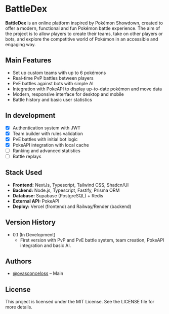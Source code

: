 # BattleDex

**BattleDex** is an online platform inspired by Pokémon Showdown, created to offer a modern, functional and fun Pokémon battle experience. The aim of the project is to allow players to create their teams, take on other players or bots, and explore the competitive world of Pokémon in an accessible and engaging way.

## Main Features

- Set up custom teams with up to 6 pokémons
- Real-time PvP battles between players
- PvE battles against bots with simple AI
- Integration with PokeAPI to display up-to-date pokémon and move data
- Modern, responsive interface for desktop and mobile
- Battle history and basic user statistics

## In development

- [x] Authentication system with JWT
- [x] Team builder with rules validation
- [x] PvE battles with initial bot logic
- [x] PokeAPI integration with local cache
- [ ] Ranking and advanced statistics
- [ ] Battle replays

## Stack Used

- **Frontend:** NextJs, Typescript, Tailwind CSS, Shadcn/UI
- **Backend:** Node.js, Typescript, Fastify, Prisma ORM
- **Database:** Supabase (PostgreSQL) + Redis
- **External API:** PokeAPI
- **Deploy:** Vercel (frontend) and Railway/Render (backend)

## Version History
- 0.1 (In Development)
    - First version with PvP and PvE battle system, team creation, PokeAPI integration and basic AI.

## Authors

- [@ovasconceloss](https://github.com/ovasconceloss) – Main

## License

This project is licensed under the MIT License. See the LICENSE file for more details.